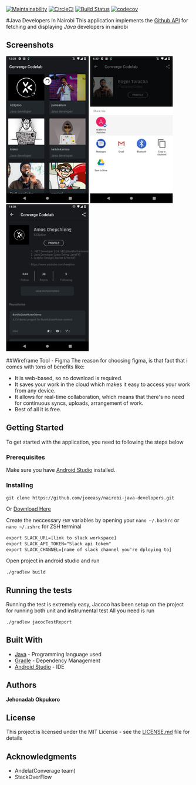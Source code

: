 [![Maintainability](https://api.codeclimate.com/v1/badges/ccad1c4bda1669517110/maintainability)](https://codeclimate.com/github/joeeasy/nairobi-java-developers/maintainability)
[![CircleCI](https://circleci.com/gh/joeeasy/nairobi-java-developers.svg?style=svg)](https://circleci.com/gh/joeeasy/nairobi-java-developers)
[![Build Status](https://travis-ci.org/joeeasy/nairobi-java-developers.svg?branch=develop)](https://travis-ci.org/joeeasy/nairobi-java-developers)
[![codecov](https://codecov.io/gh/joeeasy/nairobi-java-developers/branch/develop/graph/badge.svg)](https://codecov.io/gh/joeeasy/nairobi-java-developers)



#Java Developers In Nairobi
This application implements the [Github API](http://developer.github.com/) for fetching and displaying *Java* developers in nairobi

## Screenshots
<img src="./wireframes/Screenshot_1546774083.png"  height="400"/>
<img src="./wireframes/Screenshot_1546709569.png"  height="400"/>
<img src="./wireframes/Screenshot_1546900581.png"  height="400"/>

##Wireframe Tool - Figma
The reason for choosing figma, is that fact that i comes with tons of benefits like:
<ul>
<li>It is web-based, so no download is required.</li>
<li>It saves your work in the cloud which makes it easy to access your work from any device.</li>
<li>It allows for real-time collaboration, which means that there's no need for continuous syncs, uploads, arrangement of work.</li>
<li>Best of all it is free.</li>
</ul>

## Getting Started

To get started with the application, you need to following the steps below

### Prerequisites

Make sure you have [Android Studio](https://developer.android.com) installed.


### Installing

```
git clone https://github.com/joeeasy/nairobi-java-developers.git
```
Or  [Download Here](https://github.com/joeeasy/nairobi-java-developers/archive/develop.zip)

Create the neccessary `ENV` variables by opening your `nano ~/.bashrc` or `nano ~/.zshrc` for ZSH terminal

```
export SLACK_URL=[link to slack workspace]
export SLACK_API_TOKEN="Slack api tokem"
export SLACK_CHANNEL=[name of slack channel you're dploying to]
```

Open project in android studio and run

```
./gradlew build
```

## Running the tests

Running the test is extremely easy, Jacoco has been setup on the project for running both unit and instrumental test
All you need is run
```
./gradlew jacocTestReport
```



## Built With

* [Java](http://www.dropwizard.io/1.0.2/docs/) - Programming language used
* [Gradle](https://maven.apache.org/) - Dependency Management
* [Android Studio](https://rometools.github.io/rome/) - IDE


## Authors

 **Jehonadab Okpukoro**
## License

This project is licensed under the MIT License - see the [LICENSE.md](LICENSE.md) file for details

## Acknowledgments

* Andela(Converage team)
* StackOverFlow

